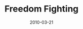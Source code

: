 ---
layout: message
category: message
series: "Free"
title: "Freedom Fighting"
date: 2010-03-21
audio-description: "Chuck Mingo discusses how freedom is maintained in community."
audio: "http://s3.amazonaws.com/crossroadsaudiomessages/Free5.mp3"
audio-title: "Freedom Fighting"
audio-duration: "37&#58;47"
video-description: "Chuck Mingo talks about how freedom is maintained in the midst of community."
video-title: "Freedom Fighting"
video: "https://s3.amazonaws.com/crossroadsvideomessages/Free5.mp4"
video-poster: "https://www.crossroads.net/uploadedfiles/Free5-still.jpg"
program-description: ""
program: "http://www.crossroads.net/players/media/hq/03_20-21_10Program.pdf"
program-title: "Freedom Fighting (Program)"
---